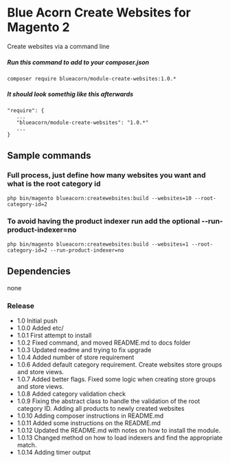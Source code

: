 # Blue Acorn Create Websites for Magento 2

Create websites via a command line

##### Run this command to add to your composer.json
    
    composer require blueacorn/module-create-websites:1.0.*
    
##### It should look somethig like this afterwards
    "require": {
       ...
       "blueacorn/module-create-websites": "1.0.*"
       ...
    }
 
## Sample commands
    
### Full process, just define how many websites you want and what is the root category id    
    php bin/magento blueacorn:createwebsites:build --websites=10 --root-category-id=2
    
### To avoid having the product indexer run add the optional --run-product-indexer=no
    php bin/magento blueacorn:createwebsites:build --websites=1 --root-category-id=2 --run-product-indexer=no 
## Dependencies
none

### Release
* 1.0 Initial push
* 1.0.0 Added etc/
* 1.0.1 First attempt to install
* 1.0.2 Fixed command, and moved README.md to docs folder
* 1.0.3 Updated readme and trying to fix upgrade 
* 1.0.4 Added number of store requirement
* 1.0.6 Added default category requirement.  Create websites store groups and store views.
* 1.0.7 Added better flags.  Fixed some logic when creating store groups and store views.
* 1.0.8 Added category validation check
* 1.0.9 Fixing the abstract class to handle the validation of the root category ID.  Adding all products to newly created websites 
* 1.0.10 Adding composer instructions in README.md
* 1.0.11 Added some instructions on the README.md
* 1.0.12 Updated the README.md with notes on how to install the module.
* 1.0.13 Changed method on how to load indexers and find the appropriate match.
* 1.0.14 Adding timer output